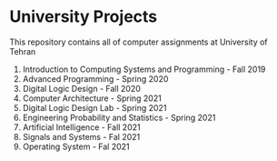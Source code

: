 # University Projects

This repository contains all of computer assignments at University of Tehran

1. Introduction to Computing Systems and Programming - Fall 2019
2. Advanced Programming - Spring 2020
3. Digital Logic Design - Fall 2020
4. Computer Architecture - Spring 2021
5. Digital Logic Design Lab - Spring 2021
6. Engineering Probability and Statistics - Spring 2021
7. Artificial Intelligence - Fall 2021
8. Signals and Systems - Fal 2021
9. Operating System - Fal 2021
